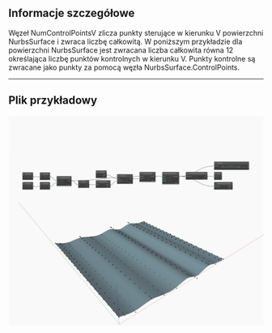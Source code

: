 ## Informacje szczegółowe
Węzeł NumControlPointsV zlicza punkty sterujące w kierunku V powierzchni NurbsSurface i zwraca liczbę całkowitą. W poniższym przykładzie dla powierzchni NurbsSurface jest zwracana liczba całkowita równa 12 określająca liczbę punktów kontrolnych w kierunku V. Punkty kontrolne są zwracane jako punkty za pomocą węzła NurbsSurface.ControlPoints.
___
## Plik przykładowy

![NumControlPointsV](./Autodesk.DesignScript.Geometry.NurbsSurface.NumControlPointsV_img.jpg)

